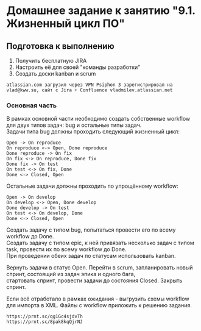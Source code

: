 # Домашнее задание к занятию "9.1. Жизненный цикл ПО"

## Подготовка к выполнению

1. Получить бесплатную JIRA  
2. Настроить её для своей "команды разработки"  
3. Создать доски kanban и scrum  

```
atlassian.com загрузил через VPN Psiphon 3 зарегистрировал на vlad@kww.su, сайт с Jira + Confluence vladmilev.atlassian.net  
```

### Основная часть
В рамках основной части необходимо создать собственные workflow для двух типов задач: bug и остальные типы задач.   
Задачи типа bug должны проходить следующий жизненный цикл:  
```
Open -> On reproduce
On reproduce <-> Open, Done reproduce
Done reproduce -> On fix
On fix <-> On reproduce, Done fix
Done fix -> On test
On test <-> On fix, Done
Done <-> Closed, Open
```
Остальные задачи должны проходить по упрощённому workflow:  
```
Open -> On develop
On develop <-> Open, Done develop
Done develop -> On test
On test <-> On develop, Done
Done <-> Closed, Open
```
Создать задачу с типом bug, попытаться провести его по всему workflow до Done.  
Создать задачу с типом epic, к ней привязать несколько задач с типом task, провести их по всему workflow до Done.  
При проведении обеих задач по статусам использовать kanban.  

Вернуть задачи в статус Open. Перейти в scrum, запланировать новый спринт, состоящий из задач эпика и одного бага,  
стартовать спринт, провести задачи до состояния Closed. Закрыть спринт.

Если всё отработало в рамках ожидания - выгрузить схемы workflow для импорта в XML. Файлы с workflow приложить к решению задания.
```
https://prnt.sc/qg1Gc4sjdvTh
https://prnt.sc/8pak8kqQjrNJ

```
